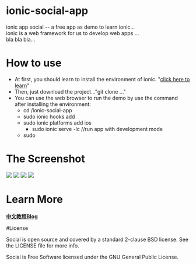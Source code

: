 # ionic-social-app

ionic app social -- a free app as demo to learn ionic...</br>
ionic is a web framework for us to develop web apps ...</br>
bla bla bla...</br>

# How to use
* At first, you should learn to install the environment of ionic. "<a href="http://ionic.io/">click here to learn</a>"
* Then, just download the project..."git clone ..."
* You can use the web browser to run the demo by use the command after installing the environment:
	* cd /ionic-social-app
  * sudo ionic hooks add
  * sudo ionic platforms add ios
	* sudo ionic serve -lc //run app with development mode
  * sudo 
	
# The Screenshot

<img src="resources/demo0.png">
<img src="resources/demo1.png">
<img src="resources/demo2.png">
<img src="resources/demo3.png">

# Learn More

<a href="http://www.cnblogs.com/Lxiaolong/p/5399008.html">**中文教程Blog**</a>

#License

Social is open source and covered by a standard 2-clause BSD license. See the LICENSE file for more info.

Social is Free Software licensed under the GNU General Public License.



